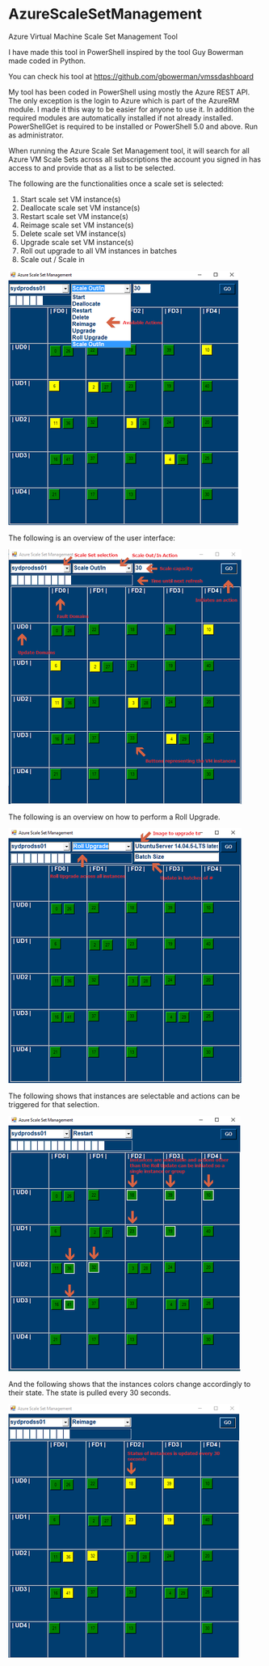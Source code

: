 # AzureScaleSetManagement
Azure Virtual Machine Scale Set Management Tool

I have made this tool in PowerShell inspired by the tool Guy Bowerman made coded in Python.

You can check his tool at https://github.com/gbowerman/vmssdashboard

My tool has been coded in PowerShell using mostly the Azure REST API. The only exception is the login to Azure which is part of the AzureRM module. I made it this way to be easier for anyone to use it. In addition the required modules are automatically installed if not already installed. PowerShellGet is required to be installed or PowerShell 5.0 and above. Run as administrator.

When running the Azure Scale Set Management tool, it will search for all Azure VM Scale Sets across all subscriptions the account you signed in has access to and provide that as a list to be selected.

The following are the functionalities once a scale set is selected:

1.  Start scale set VM instance(s)
2.  Deallocate scale set VM instance(s)
3.  Restart scale set VM instance(s)
4.  Reimage scale set VM instance(s)
5.  Delete scale set VM instance(s)
6.  Upgrade scale set VM instance(s)
7.  Roll out upgrade to all VM instances in batches
8.  Scale out / Scale in

![alt text](https://github.com/fbinotto/AzureScaleSetManagement/blob/master/pictures/ss02.png)

The following is an overview of the user interface:

![alt text](https://github.com/fbinotto/AzureScaleSetManagement/blob/master/pictures/ss01.PNG)

The following is an overview on how to perform a Roll Upgrade.

![alt text](https://github.com/fbinotto/AzureScaleSetManagement/blob/master/pictures/ss03.PNG)

The following shows that instances are selectable and actions can be triggered for that selection.

![alt text](https://github.com/fbinotto/AzureScaleSetManagement/blob/master/pictures/ss04.PNG)

And the following shows that the instances colors change accordingly to their state. The state is pulled every 30 seconds.

![alt text](https://github.com/fbinotto/AzureScaleSetManagement/blob/master/pictures/ss05.PNG)
